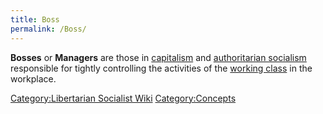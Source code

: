 ```yaml
---
title: Boss
permalink: /Boss/
---
```


**Bosses** or **Managers** are those in
[capitalism](capitalism "wikilink") and [authoritarian
socialism](Authoritarian_Socialism "wikilink") responsible for tightly
controlling the activities of the [working
class](Working_Class "wikilink") in the workplace.

[Category:Libertarian Socialist
Wiki](Category:Libertarian_Socialist_Wiki "wikilink")
[Category:Concepts](Category:Concepts "wikilink")